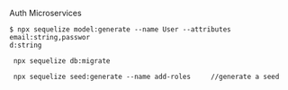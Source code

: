Auth Microservices

```
$ npx sequelize model:generate --name User --attributes email:string,passwor
d:string

```


```
 npx sequelize db:migrate

```

```
 npx sequelize seed:generate --name add-roles     //generate a seed
```